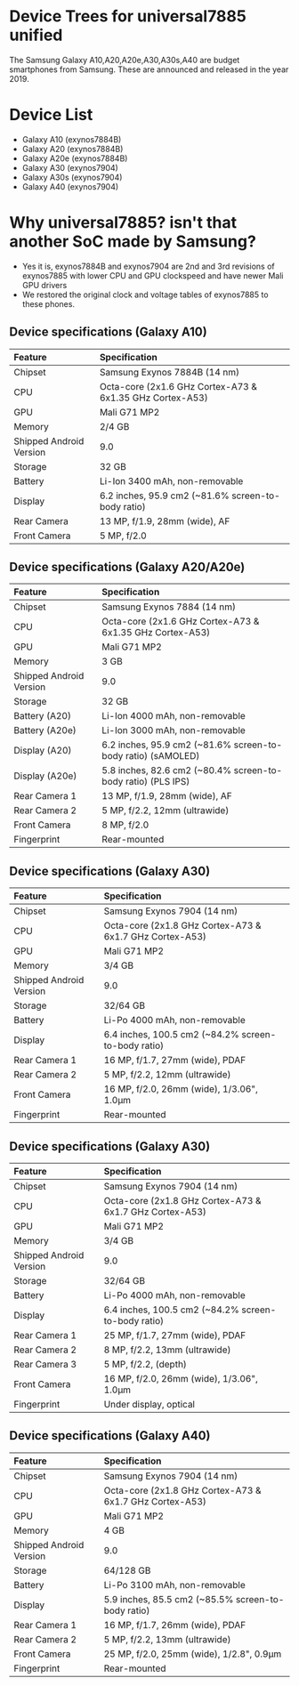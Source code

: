# Device Trees for universal7885 unified
The Samsung Galaxy A10,A20,A20e,A30,A30s,A40 are budget smartphones from Samsung. These are announced and released in the year 2019.

# Device List
- Galaxy A10 (exynos7884B)
- Galaxy A20 (exynos7884B)
- Galaxy A20e (exynos7884B)
- Galaxy A30 (exynos7904)
- Galaxy A30s (exynos7904)
- Galaxy A40 (exynos7904)

# Why universal7885? isn't that another SoC made by Samsung?
- Yes it is, exynos7884B and exynos7904 are 2nd and 3rd revisions of exynos7885 with lower CPU and GPU clockspeed and have newer Mali GPU drivers
- We restored the original clock and voltage tables of exynos7885 to these phones.

## Device specifications (Galaxy A10)
| Feature                 | Specification                                                   |
| :---------------------- | :---------------------------------------------------------------|
| Chipset                 | Samsung Exynos 7884B (14 nm)                                    |
| CPU                     | Octa-core (2x1.6 GHz Cortex-A73 & 6x1.35 GHz Cortex-A53)        |
| GPU                     | Mali G71 MP2                                                    |
| Memory                  | 2/4 GB                                                          |
| Shipped Android Version | 9.0                                                             |
| Storage                 | 32 GB                                                           |
| Battery                 | Li-Ion 3400 mAh, non-removable                                  |
| Display                 | 6.2 inches, 95.9 cm2 (~81.6% screen-to-body ratio)              |
| Rear Camera             | 13 MP, f/1.9, 28mm (wide), AF                                   |
| Front Camera            | 5 MP, f/2.0                                                     |

## Device specifications (Galaxy A20/A20e)
| Feature                 | Specification                                                   |
| :---------------------- | :---------------------------------------------------------------|
| Chipset                 | Samsung Exynos 7884 (14 nm)                                     |
| CPU                     | Octa-core (2x1.6 GHz Cortex-A73 & 6x1.35 GHz Cortex-A53)        |
| GPU                     | Mali G71 MP2                                                    |
| Memory                  | 3 GB                                                            |
| Shipped Android Version | 9.0                                                             |
| Storage                 | 32 GB                                                           |
| Battery (A20)           | Li-Ion 4000 mAh, non-removable                                  |
| Battery (A20e)          | Li-Ion 3000 mAh, non-removable                                  |
| Display (A20)           | 6.2 inches, 95.9 cm2 (~81.6% screen-to-body ratio) (sAMOLED)    |
| Display (A20e)          | 5.8 inches, 82.6 cm2 (~80.4% screen-to-body ratio) (PLS IPS)    |
| Rear Camera 1           | 13 MP, f/1.9, 28mm (wide), AF                                   |
| Rear Camera 2           | 5 MP, f/2.2, 12mm (ultrawide)                                   |
| Front Camera            | 8 MP, f/2.0                                                     |
| Fingerprint             | Rear-mounted                                                    |


## Device specifications (Galaxy A30)
| Feature                 | Specification                                                   |
| :---------------------- | :---------------------------------------------------------------|
| Chipset                 | Samsung Exynos 7904 (14 nm)                                     |
| CPU                     | Octa-core (2x1.8 GHz Cortex-A73 & 6x1.7 GHz Cortex-A53)         |
| GPU                     | Mali G71 MP2                                                    |
| Memory                  | 3/4 GB                                                          |
| Shipped Android Version | 9.0                                                             |
| Storage                 | 32/64 GB                                                        |
| Battery                 | Li-Po 4000 mAh, non-removable                                   |
| Display                 | 6.4 inches, 100.5 cm2 (~84.2% screen-to-body ratio)             |
| Rear Camera 1           | 16 MP, f/1.7, 27mm (wide), PDAF                                 |
| Rear Camera 2           | 5 MP, f/2.2, 12mm (ultrawide)                                   |
| Front Camera            | 16 MP, f/2.0, 26mm (wide), 1/3.06", 1.0µm                       |
| Fingerprint             | Rear-mounted                                                    |


## Device specifications (Galaxy A30)
| Feature                 | Specification                                                   |
| :---------------------- | :---------------------------------------------------------------|
| Chipset                 | Samsung Exynos 7904 (14 nm)                                     |
| CPU                     | Octa-core (2x1.8 GHz Cortex-A73 & 6x1.7 GHz Cortex-A53)         |
| GPU                     | Mali G71 MP2                                                    |
| Memory                  | 3/4 GB                                                          |
| Shipped Android Version | 9.0                                                             |
| Storage                 | 32/64 GB                                                        |
| Battery                 | Li-Po 4000 mAh, non-removable                                   |
| Display                 | 6.4 inches, 100.5 cm2 (~84.2% screen-to-body ratio)             |
| Rear Camera 1           | 25 MP, f/1.7, 27mm (wide), PDAF                                 |
| Rear Camera 2           | 8 MP, f/2.2, 13mm (ultrawide)                                   |
| Rear Camera 3           | 5 MP, f/2.2, (depth)
| Front Camera            | 16 MP, f/2.0, 26mm (wide), 1/3.06", 1.0µm                       |
| Fingerprint             | Under display, optical                                          |

## Device specifications (Galaxy A40)
| Feature                 | Specification                                                   |
| :---------------------- | :---------------------------------------------------------------|
| Chipset                 | Samsung Exynos 7904 (14 nm)                                     |
| CPU                     | Octa-core (2x1.8 GHz Cortex-A73 & 6x1.7 GHz Cortex-A53)         |
| GPU                     | Mali G71 MP2                                                    |
| Memory                  | 4 GB                                                            |
| Shipped Android Version | 9.0                                                             |
| Storage                 | 64/128 GB                                                       |
| Battery                 | Li-Po 3100 mAh, non-removable                                   |
| Display                 | 5.9 inches, 85.5 cm2 (~85.5% screen-to-body ratio)              |
| Rear Camera 1           | 16 MP, f/1.7, 26mm (wide), PDAF                                 |
| Rear Camera 2           | 5 MP, f/2.2, 13mm (ultrawide)                                   |
| Front Camera            | 25 MP, f/2.0, 25mm (wide), 1/2.8", 0.9µm                        |
| Fingerprint             | Rear-mounted                                                    |
